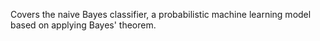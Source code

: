 Covers the naive Bayes classifier, a probabilistic machine learning model based on applying Bayes' theorem.
